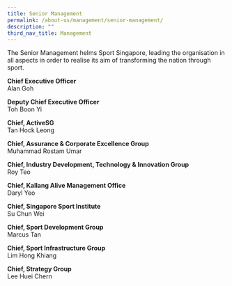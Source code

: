 ```yaml
---
title: Senior Management
permalink: /about-us/management/senior-management/
description: ""
third_nav_title: Management
---
```

The Senior Management helms Sport Singapore, leading the organisation in all aspects in order to realise its aim of transforming the nation through sport.

**Chief Executive Officer** 
<br>
Alan Goh

**Deputy Chief Executive Officer**
<br>
Toh Boon Yi
 
**Chief, ActiveSG**
<br>
Tan Hock Leong

**Chief, Assurance &amp; Corporate Excellence Group**
<br>
Muhammad Rostam Umar

**Chief, Industry Development, Technology &amp; Innovation Group**
<br>
Roy Teo

**Chief, Kallang Alive Management Office**
<br>
Daryl Yeo

**Chief, Singapore Sport Institute**
<br>
Su Chun Wei

**Chief, Sport Development Group**
<br>
Marcus Tan

**Chief, Sport Infrastructure Group**
<br>
Lim Hong Khiang

**Chief, Strategy Group**
<br>
Lee Huei Chern